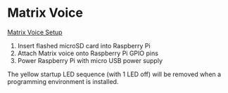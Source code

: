 # Matrix Voice

[Matrix Voice Setup](https://matrix-io.github.io/matrix-documentation/matrix-voice/device-setup/)



1. Insert flashed microSD card into Raspberry Pi
2. Attach Matrix voice onto Raspberry Pi GPIO pins
3. Power Raspberry Pi with micro USB power supply



The yellow startup LED sequence (with 1 LED off) will be removed when a programming environment is installed.